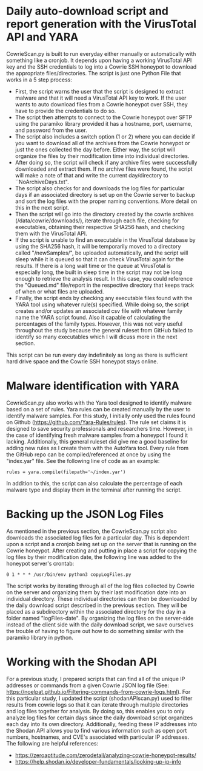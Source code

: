 # Daily auto-download script and report generation with the VirusTotal API and YARA

CowrieScan.py is built to run everyday either manually or automatically with something like a cronjob. It depends upon having a working VirusTotal API key and the SSH credentials to log into a Cowrie SSH honeypot to download the appropriate files/directories. The script is just one Python File that works in a 5 step process:

* First, the script warns the user that the script is designed to extract malware and that it will need a VirusTotal API key to work. If the user wants to auto download files from a Cowrie honeypot over SSH, they have to provide the credentials to do so.
* The script then attempts to connect to the Cowrie honeypot over SFTP using the paramiko library provided it has a hostname, port, username, and password from the user.
* The script also includes a switch option (1 or 2) where you can decide if you want to download all of the archives from the Cowrie honeypot or just the ones collected the day before. Either way, the script will organize the files by their modification time into individual directories.
* After doing so, the script will check if any archive files were successfully downloaded and extract them. If no archive files were found, the script will make a note of that and write the current day/directory to ``NoArchiveDays.txt".
* The script also checks for and downloads the log files for particular days if an associated directory is set up on the Cowrie server to backup and sort the log files with the proper naming conventions. More detail on this in the next script.
* Then the script will go into the directory created by the cowrie archives (/data/cowrie/downloads/), iterate through each file, checking for executables, obtaining their respective SHA256 hash, and checking them with the VirusTotal API.
* If the script is unable to find an executable in the VirusTotal database by using the SHA256 hash, it will be temporarily moved to a directory called "/newSamples/", be uploaded automatically, and the script will sleep while it is queued so that it can check VirusTotal again for the results. If there is a long wait time or the queue at VirusTotal is especially long, the built in sleep time in the script may not be long enough to retrieve the analysis result. In this case, you could reference the "Queued.md" file/report in the respective directory that keeps track of when or what files are uploaded.
* Finally, the script ends by checking any executable files found with the YARA tool using whatever rule(s) specified. While doing so, the script creates and/or updates an associated csv file with whatever family name the YARA script found. Also it capable of calculating the percentages of the family types. However, this was not very useful throughout the study because the general ruleset from GitHub failed to identify so many executables which I will dicuss more in the next section.

This script can be run every day indefinitely as long as there is sufficient hard drive space and the Cowrie SSH honeypot stays online.

# Malware identification with YARA

CowrieScan.py also works with the Yara tool designed to identify malware based on a set of rules. Yara rules can be created manually by the user to identify malware samples. For this study, I initially only used the rules found on Github (https://github.com/Yara-Rules/rules). The rule set claims it is designed to save security professionals and researchers time. However, in the case of identifying fresh malware samples from a honeypot I found it lacking. Additionally, this general ruleset did give me a good baseline for adding new rules as I create them with the AutoYara tool. Every rule from the GitHub repo can be compiled/referenced at once by using the "index.yar" file. See the following line of code as an example: 

```
rules = yara.compile(filepath='~/index.yar')
```

In addition to this, the script can also calculate the percentage of each malware type and display them in the terminal after running the script.

# Backing up the JSON Log Files

As mentioned in the previous section, the CowrieScan.py script also downloads the associated log files for a particular day. This is dependent upon a script and a cronjob being set up on the server that is running on the Cowrie honeypot. After creating and putting in place a script for copying the log files by their modification date, the following line was added to the honeypot server's crontab:

```
0 1 * * * /usr/bin/env python3 copyLogFiles.py
```

The script works by iterating through all of the log files collected by Cowrie on the server and organizing them by their last modification date into an individual directory. These individual directories can then be downloaded by the daily download script described in the previous section. They will be placed as a subdirectory within the associated directory for the day in a folder named "logFiles-date". By organizing the log files on the server-side instead of the client side with the daily download script, we save ourselves the trouble of having to figure out how to do something similar with the paramiko library in python.

# Working with the Shodan API

For a previous study, I prepared scripts that can find all of the unique IP addresses or commands from a given Cowrie JSON log file (See: https://noelpat.github.io/Filtering-commands-from-cowrie-logs.html). For this particular study, I updated the script (shodanAPIscan.py) used to filter results from cowrie logs so that it can iterate through multiple directories and log files together for analysis. By doing so, this enables you to only analyze log files for certain days since the daily download script organizes each day into its own directory. Additionally, feeding these IP addresses into the Shodan API allows you to find various information such as open port numbers, hostnames, and CVE's associated with particular IP addresses. The following are helpful references:
* https://zeroaptitude.com/zerodetail/analyzing-cowrie-honeypot-results/
* https://help.shodan.io/developer-fundamentals/looking-up-ip-info
